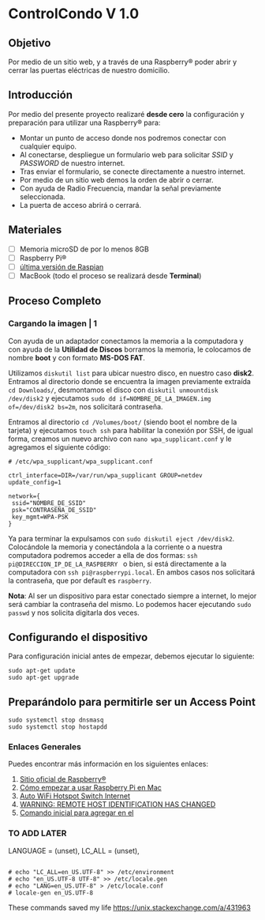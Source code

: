 # ControlCondo V 1.0

## Objetivo
Por medio de un sitio web, y a través de una Raspberry® poder abrir y cerrar las puertas eléctricas de nuestro domicilio.

## Introducción
Por medio del presente proyecto realizaré **desde cero** la configuración y preparación para utilizar una Raspberry® para:
- Montar un punto de acceso donde nos podremos conectar con cualquier equipo.
- Al conectarse, despliegue un formulario web para solicitar _SSID_ y _PASSWORD_ de nuestro internet.
- Tras enviar el formulario, se conecte directamente a nuestro internet.
- Por medio de un sitio web demos la orden de abrir o cerrar.
- Con ayuda de Radio Frecuencia, mandar la señal previamente seleccionada.
- La puerta de acceso abrirá o cerrará.

## Materiales
- [ ] Memoria microSD de por lo menos 8GB
- [ ] Raspberry Pi®
- [ ] [última versión de Raspian](https://www.raspberrypi.org/downloads/raspbian/)
- [ ] MacBook (todo el proceso se realizará desde **Terminal**)

## Proceso Completo

### Cargando la imagen | 1

Con ayuda de un adaptador conectamos la memoria a la computadora y con ayuda de la **Utilidad de Discos** borramos la memoria, le colocamos de nombre **boot** y con formato **MS-DOS FAT**.

Utilizamos ` diskutil list ` para ubicar nuestro disco, en nuestro caso **disk2**. Entramos al directorio donde se encuentra la imagen previamente extraída ` cd Downloads/ `, desmontamos el disco con ` diskutil unmountdisk /dev/disk2 ` y ejecutamos ` sudo dd if=NOMBRE_DE_LA_IMAGEN.img of=/dev/disk2 bs=2m `, nos solicitará contraseña.

Entramos al directorio ` cd /Volumes/boot/ ` (siendo boot el nombre de la tarjeta) y ejecutamos `touch ssh` para habilitar la conexión por SSH, de igual forma, creamos un nuevo archivo con ` nano wpa_supplicant.conf ` y le agregamos el siguiente código:

```
# /etc/wpa_supplicant/wpa_supplicant.conf

ctrl_interface=DIR=/var/run/wpa_supplicant GROUP=netdev 
update_config=1

network={
 ssid="NOMBRE_DE_SSID"
 psk="CONTRASEÑA_DE_SSID"
 key_mgmt=WPA-PSK 
}
```
Ya para terminar la expulsamos con ` sudo diskutil eject /dev/disk2 `. Colocándole la memoria y conectándola a la corriente o a nuestra computadora podremos acceder a ella de dos formas: `ssh pi@DIRECCION_IP_DE_LA_RASPBERRY ` o bien, si está directamente a la computadora con ` ssh pi@raspberrypi.local `. En ambos casos nos solicitará la contraseña, que por default es `raspberry`.

**Nota**: Al ser un dispositivo para estar conectado siempre a internet, lo mejor será cambiar la contraseña del mismo. Lo podemos hacer ejecutando `sudo passwd` y nos solicita digitarla dos veces.

## Configurando el dispositivo

Para configuración inicial antes de empezar, debemos ejecutar lo siguiente:
```
sudo apt-get update
sudo apt-get upgrade
```

## Preparándolo para permitirle ser un Access Point

```
sudo systemctl stop dnsmasq
sudo systemctl stop hostapdd
```

### Enlaces Generales
Puedes encontrar más información en los siguientes enlaces:
1. [Sitio oficial de Raspberry®](https://www.raspberrypi.org)
2. [Cómo empezar a usar Raspberry Pi en Mac](https://hipertextual.com/archivo/2014/04/raspberry-pi-mac/)
3. [Auto WiFi Hotspot Switch Internet](http://www.raspberryconnect.com/network/item/330-raspberry-pi-auto-wifi-hotspot-switch-internet)
4. [WARNING: REMOTE HOST IDENTIFICATION HAS CHANGED](https://www.digitalocean.com/community/questions/warning-remote-host-identification-has-changed)
5. [Comando inicial para agregar en el](https://www.raspberrypi.org/documentation/configuration/raspi-config.md)


### TO ADD LATER

LANGUAGE = (unset),
        LC_ALL = (unset),
```

# echo "LC_ALL=en_US.UTF-8" >> /etc/environment
# echo "en_US.UTF-8 UTF-8" >> /etc/locale.gen
# echo "LANG=en_US.UTF-8" > /etc/locale.conf
# locale-gen en_US.UTF-8
```


These commands saved my life
https://unix.stackexchange.com/a/431963

